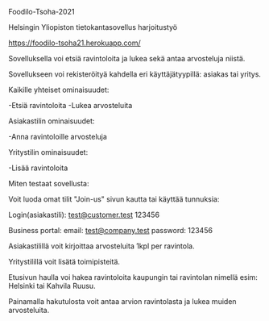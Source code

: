 Foodilo-Tsoha-2021


Helsingin Yliopiston tietokantasovellus harjoitustyö


https://foodilo-tsoha21.herokuapp.com/



Sovelluksella voi etsiä ravintoloita ja lukea sekä antaa arvosteluja niistä.

Sovellukseen voi rekisteröityä kahdella eri käyttäjätyypillä: asiakas tai yritys.


Kaikille yhteiset ominaisuudet:

-Etsiä ravintoloita
-Lukea arvosteluita


Asiakastilin ominaisuudet:

-Anna ravintoloille arvosteluja


Yritystilin ominaisuudet:

-Lisää ravintoloita


Miten testaat sovellusta:

Voit luoda omat tilit "Join-us" sivun kautta tai käyttää tunnuksia:

Login(asiakastili):
test@customer.test
123456

Business portal:
email: test@company.test
password: 123456


Asiakastilillä voit kirjoittaa arvosteluita 1kpl per ravintola.

Yritystilillä voit lisätä toimipisteitä.

Etusivun haulla voi hakea ravintoloita kaupungin tai ravintolan nimellä esim: Helsinki tai Kahvila Ruusu.

Painamalla hakutulosta voit antaa arvion ravintolasta ja lukea muiden arvosteluita.
